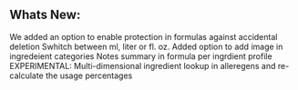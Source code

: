 Whats New:
----------------------
We added an option to enable protection in formulas against accidental deletion
Swhitch between ml, liter or fl. oz.
Added option to add image in ingredeient categories
Notes summary in formula per ingrdient profile
EXPERIMENTAL: Multi-dimensional ingredient lookup in alleregens and re-calculate the usage percentages 
